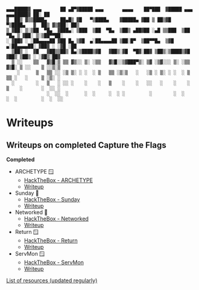 ```ascii
▄▄▄█████▓ ▄▄▄       ██ ▄█▀▓█████ ▄▄▄       ▄▄▄▄    ██▀███  ▓█████ ▄▄▄     ▄▄▄█████▓ ██░ ██ 
▓  ██▒ ▓▒▒████▄     ██▄█▒ ▓█   ▀▒████▄    ▓█████▄ ▓██ ▒ ██▒▓█   ▀▒████▄   ▓  ██▒ ▓▒▓██░ ██▒
▒ ▓██░ ▒░▒██  ▀█▄  ▓███▄░ ▒███  ▒██  ▀█▄  ▒██▒ ▄██▓██ ░▄█ ▒▒███  ▒██  ▀█▄ ▒ ▓██░ ▒░▒██▀▀██░
░ ▓██▓ ░ ░██▄▄▄▄██ ▓██ █▄ ▒▓█  ▄░██▄▄▄▄██ ▒██░█▀  ▒██▀▀█▄  ▒▓█  ▄░██▄▄▄▄██░ ▓██▓ ░ ░▓█ ░██ 
  ▒██▒ ░  ▓█   ▓██▒▒██▒ █▄░▒████▒▓█   ▓██▒░▓█  ▀█▓░██▓ ▒██▒░▒████▒▓█   ▓██▒ ▒██▒ ░ ░▓█▒░██▓
  ▒ ░░    ▒▒   ▓▒█░▒ ▒▒ ▓▒░░ ▒░ ░▒▒   ▓▒█░░▒▓███▀▒░ ▒▓ ░▒▓░░░ ▒░ ░▒▒   ▓▒█░ ▒ ░░    ▒ ░░▒░▒
    ░      ▒   ▒▒ ░░ ░▒ ▒░ ░ ░  ░ ▒   ▒▒ ░▒░▒   ░   ░▒ ░ ▒░ ░ ░  ░ ▒   ▒▒ ░   ░     ▒ ░▒░ ░
  ░        ░   ▒   ░ ░░ ░    ░    ░   ▒    ░    ░   ░░   ░    ░    ░   ▒    ░       ░  ░░ ░
               ░  ░░  ░      ░  ░     ░  ░ ░         ░        ░  ░     ░  ░         ░  ░  ░░                
```
# Writeups
## Writeups on completed Capture the Flags

**Completed**
* ARCHETYPE 🪟
  * [HackTheBox - ARCHETYPE](https://app.hackthebox.eu/machines/287)
  * [Writeup](https://github.com/Take-A-Breath/CTF-Writeups/blob/main/Archetype/ArchetypeWriteUp.md)
* Sunday 🐧
  * [HackTheBox - Sunday](https://app.hackthebox.eu/machines/136)
  * [Writeup](https://github.com/Take-A-Breath/CTF-Writeups/blob/main/Sunday/HtB_SundayWriteup.md)
* Networked 🐧
  * [HackTheBox - Networked](https://app.hackthebox.eu/machines/Networked)
  * [Writeup](https://github.com/Take-A-Breath/CTF-Writeups/blob/main/Networked/NetworkedWriteup.md)
* Return 🪟
  * [HackTheBox - Return](https://app.hackthebox.eu/machines/Return)
  * [Writeup](https://github.com/Take-A-Breath/CTF-Writeups/blob/main/Return/ReturnWriteUp.md)
* ServMon 🪟
  * [HackTheBox - ServMon](https://app.hackthebox.eu/machines/ServMon)
  * [Writeup](https://github.com/Take-A-Breath/CTF-Writeups/blob/main/ServMon/writeup.md)

[List of resources (updated regularly)](https://github.com/Take-A-Breath/CTF-Writeups/blob/main/resources.md)
